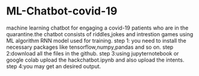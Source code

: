 # ML-Chatbot-covid-19
machine learning chatbot for engaging a covid-19 patients who are in the quarantine.the chatbot consists of riddles,jokes and intrestion games using ML algorithm RNN model used for training.
step 1: you need to install the necessary packages like tensorflow,numpy,pandas and so on.
step 2:download all the files in the github.
step 3:using jupyternotebook or google colab upload the hackchatbot.ipynb and also upload the intents.
step 4:you may get an desired output.
